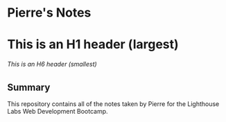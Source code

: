 
# Pierre's Notes
# This is an H1 header (largest)
###### This is an H6 header (smallest)

## Summary
This repository contains all of the notes taken by Pierre for the Lighthouse Labs Web Development Bootcamp.